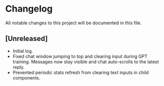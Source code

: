 # Changelog

All notable changes to this project will be documented in this file.

## [Unreleased]
- Initial log.
- Fixed chat window jumping to top and clearing input during GPT training.
  Messages now stay visible and chat auto-scrolls to the latest reply.
- Prevented periodic stats refresh from clearing text inputs in child components.
